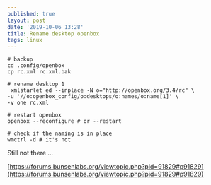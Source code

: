 ```yaml
---
published: true
layout: post
date: '2019-10-06 13:28'
title: Rename desktop openbox
tags: linux 
---
```

    # backup
    cd .config/openbox
    cp rc.xml rc.xml.bak
    
    # rename desktop 1 
     xmlstarlet ed --inplace -N o="http://openbox.org/3.4/rc" \
    -u '//o:openbox_config/o:desktops/o:names/o:name[1]' \
    -v one rc.xml
    
    # restart openbox
    openbox --reconfigure # or --restart

    # check if the naming is in place
    wmctrl -d # it's not

Still not there ...

[https://forums.bunsenlabs.org/viewtopic.php?pid=91829#p91829](https://forums.bunsenlabs.org/viewtopic.php?pid=91829#p91829)
